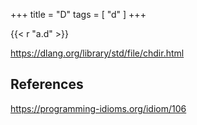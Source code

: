 +++
title = "D"
tags = [ "d" ]
+++

{{< r "a.d" >}}

<https://dlang.org/library/std/file/chdir.html>

## References

<https://programming-idioms.org/idiom/106>
